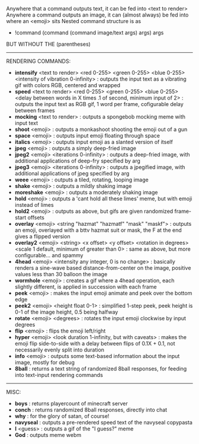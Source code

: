 Anywhere that a command outputs text, it can be fed into \<text to render>
Anywhere a command outputs an image, it can (almost always) be fed into where an \<emoji> sits
Nested command structure is as
  - !command (command (command image/text args) args) args

BUT WITHOUT THE (parentheses)

------------

RENDERING COMMANDS:

- **intensify** \<text to render> \<red 0-255> \<green 0-255> \<blue 0-255> \<intensity of vibration 0-infinity> : outputs the input text as a vibrating gif with colors RGB, centered and wrapped
- **speed** \<text to render> \<red 0-255> \<green 0-255> \<blue 0-255> \<delay between words in X times .1 of second, minimum input of 2> : outputs the input text as RGB gif, 1 word per frame, cofigurable delay between frames
- **mocking** \<text to render> : outputs a spongebob mocking meme with input text
- **shoot** \<emoji> : outputs a monkashoot shooting the emoji out of a gun
- **space** \<emoji> : outputs input emoji floating through space
- **italics** \<emoji> : outputs input emoji as a slanted version of itself
- **jpeg** \<emoji> : outputs a simply deep-fried image
- **jpeg2** \<emoji> \<iterations 0-infinity> : outputs a deep-fried image, with additional applications of deep-fry specified by arg
- **jpeg3** \<emoji> \<iterations 0-infinity> : outputs a jpegified image, with additional applications of jpeg specified by arg
- **weee** \<emoji> : outputs a tiled, rotating, looping image
- **shake** \<emoji> : outputs a mildly shaking image
- **moreshake** \<emoji> : outputs a moderately shaking image
- **hold** \<emoji> : outputs a 'cant hold all these limes' meme, but with emoji instead of limes
- **hold2** \<emoji> : outputs as above, but gifs are given randomized frame-start offsets
- **overlay** \<emoji> \<string "hazmat" "hazmatf" "mask" "maskf"> : outputs an emoji, overlayed with a bttv hazmat suit or mask, the F at the end gives a flipped version
- **overlay2** \<emoji> \<string> \<x offset> \<y offset> \<rotation in degrees> \<scale 1 default, minimum of greater than 0> : same as above, but more configurable... and spammy
- **4head** \<emoji> \<intensity any integer, 0 is no change> : basically renders a sine-wave based distance-from-center on the image, positive values less than 30 balloon the image
- **wormhole** \<emoji> : creates a gif where a 4head operation, each slightly different, is applied in succession with each frame
- **peek** \<emoji> : makes the input emoji animate and peek over the bottom edge
- **peek2** \<emoji> \<height float 0-1> : simplified 1-step peek, peek height is 0-1 of the image height, 0.5 being halfway
- **rotate** \<emoji> \<degrees> : rotates the input emoji clockwise by input degrees
- **flip** \<emoji> : flips the emoji left/right
- **hyper** \<emoji> \<look duration 1-infinity, but with caveats> : makes the emoji flip side-to-side with a delay between flips of 0.1X + 0.1, not necessarily evenly split into duration
- **info** \<emoji> : outputs some text-based information about the input image, mostly for debug
- **8ball** : returns a text string of randomized 8ball responses, for feeding into text-input rendering commands


------------



MISC:

- **boys** : returns playercount of minecraft server
- **conch** : returns randomized 8ball responses, directly into chat
- **why** : for the glory of satan, of course!
- **navyseal** : outputs a pre-rendered speed text of the navyseal copypasta
- **I** \<guess> : outputs a gif of the "I guess?" meme
- **God** : outputs meme webm
